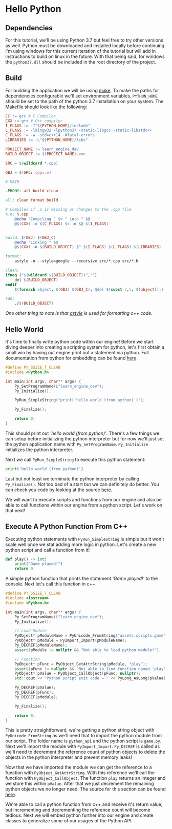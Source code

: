 # Hello Python

## Dependencies

For this tutorial, we'll be using Python 3.7 but feel free to try other versions as well.  Python must be downloaded and installed locally before continuing.  I'm using windows for this current iteration of the tutorial but will add in instructions to build on linux in the future.  With that being said, for windows the `python37.dll` should be included in the root directory of the project.

## Build

For building the application we will be using [make](https://www.gnu.org/software/make/).  To make the paths for dependencies configurable we'll set environment variables.  `PYTHON_HOME` should be set to the path of the python 3.7 installation on your system.  The Makefile should look like the following:

```makefile
CC := gcc # C Compiler
CXX := g++ # C++ compiler
I_FLAGS := -I"${PYTHON_HOME}/include"
L_FLAGS := -lmingw32 -lpython37 -static-libgcc -static-libstdc++
C_FLAGS := -w -std=c++14 -Wfatal-errors
LIBRARIES := -L"${PYTHON_HOME}/libs"

PROJECT_NAME := learn_engine_dev
BUILD_OBJECT := $(PROJECT_NAME).exe

SRC = $(wildcard *.cpp)

OBJ = $(SRC:.cpp=.o)

# MAIN

.PHONY: all build clean

all: clean format build

# Compiles if .o is missing or changes to the .cpp file
%.o: %.cpp
    @echo "Compiling " $< " into " $@
    @$(CXX) -c $(C_FLAGS) $< -o $@ $(I_FLAGS)


build: $(OBJ) $(OBJ_C)
    @echo "Linking " $@
    @$(CXX) -o $(BUILD_OBJECT) $^ $(I_FLAGS) $(L_FLAGS) $(LIBRARIES)

format:
    astyle -n --style=google --recursive src/*.cpp src/*.h

clean:
ifneq ("$(wildcard $(BUILD_OBJECT))","")
    del $(BUILD_OBJECT)
endif
    $(foreach object, $(OBJ) $(OBJ_C), @del $(subst /,\, $(object));)

run:
    ./$(BUILD_OBJECT)
```

*One other thing to note is that [astyle](http://astyle.sourceforge.net/astyle.html) is used for formatting c++ code.*

## Hello World

It's time to finally write python code within our engine!  Before we start diving deeper into creating a scripting system for python, let's first obtain a small win by having out engine print out a statement via python.  Full documentation from python for embedding can be found [here](https://docs.python.org/3/extending/embedding.html).

```c++
#define PY_SSIZE_T_CLEAN
#include <Python.h>

int main(int argv, char** args) {
    Py_SetProgramName(L"learn_engine_dev");
    Py_Initialize();

    PyRun_SimpleString("print('hello world (from python)')");

    Py_Finalize();

    return 0;
}
```

This should print out *'hello world (from python)'*.  There's a few things we can setup before initializing the python interpreter but for now we'll just set the python application name with `Py_SetProgramName`. `Py_Initialize` initializes the python interpreter.

Next we call `PyRun_SimpleString` to execute this python statement:
```py
print('hello world (from python)')
```

Last but not least we terminate the python interpreter by calling `Py_Finalize()`.  Not too bad of a start but we can definitely do better.  You can check you code by looking at the source [here](https://github.com/Chukobyte/learn-engine-dev/tree/main/src/1.embedding_python/1.0.hello_python).

We will want to execute scripts and functions from our engine and also be able to call functions within our engine from a python script.  Let's work on that next!

## Execute A Python Function From C++

Executing python statements with `PyRun_SimpleString` is simple but it won't scale well once we stat adding more logic in python.  Let's create a new python script and call a function from it!

```py
def play() -> int:
    print("Game played!")
    return 0
```

A simple python function that prints the statement *'Game played!'* to the console.  Next let's call this function in c++.

```c++
#define PY_SSIZE_T_CLEAN
#include <iostream>
#include <Python.h>

int main(int argv, char** args) {
    Py_SetProgramName(L"learn_engine_dev");
    Py_Initialize();

    // Load Module
    PyObject* pModuleName = PyUnicode_FromString("assets.scripts.game");
    PyObject* pModule = PyImport_Import(pModuleName);
    Py_DECREF(pModuleName);
    assert(pModule != nullptr && "Not able to load python module!");

    // Function
    PyObject* pFunc = PyObject_GetAttrString(pModule, "play");
    assert(pFunc != nullptr && "Not able to find function named 'play'!");
    PyObject* pValue = PyObject_CallObject(pFunc, nullptr);
    std::cout << "Python script exit code = " << PyLong_AsLong(pValue) << std::endl;

    Py_DECREF(pValue);
    Py_DECREF(pFunc);
    Py_DECREF(pModule);

    Py_Finalize();

    return 0;
}
```

This is pretty straightforward, we're getting a python string object with `PyUnicode_FromString` as we'll need that to import the python module from our script.  The folder name is `python_api` and the python script is `game.py`.  Next we'll import the module with `PyImport_Import`.  `Py_DECREF` is called as we'll need to decrement the reference count of python objects to delete the objects in the python interpreter and prevent memory leaks!

Now that we have imported the module we can get the reference to a function with `PyObject_GetAttrString`.  With this reference we'll call the function with `PyObject_CallObject`.  The function `play` returns an integer and we store this within `pValue`.  After that we just decrement the remaining python objects we no longer need.  The source for this section can be found [here](https://github.com/Chukobyte/learn-engine-dev/tree/main/src/1.embedding_python/1.1.calling_a_function).

We're able to call a python function from c++ and receive it's return value, but incrementing and decrementing the reference count will become tedious.  Next we will embed python further into our engine and create classes to generalize some of our usages of the Python API.
